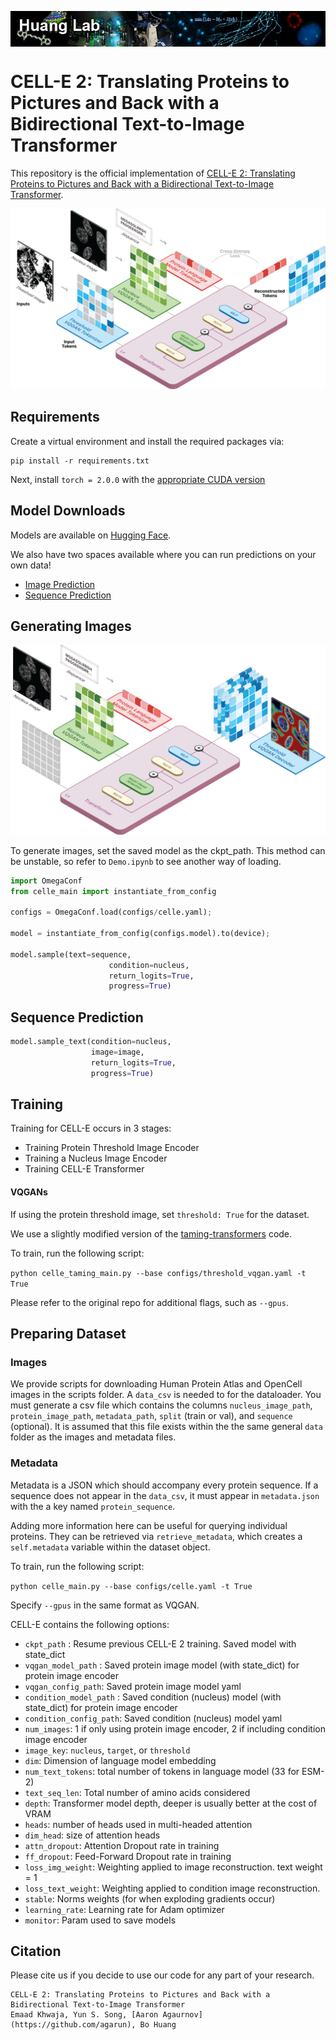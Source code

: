 <p>
<center>
<img src="images/huanglogo.jpeg" align="middle" width="1200">
  </center>
</p>

# CELL-E 2: Translating Proteins to Pictures and Back with a Bidirectional Text-to-Image Transformer

This repository is the official implementation of [CELL-E 2: Translating Proteins to Pictures and Back with a Bidirectional Text-to-Image Transformer](http://huanglab.ucsf.edu/celle-2/). 

![architecture](images/architecture.png)


## Requirements

Create a virtual environment and install the required packages via:

```setup
pip install -r requirements.txt
```

Next, install ```torch = 2.0.0``` with the [appropriate CUDA version](https://pytorch.org/get-started/previous-versions/#v171) 

## Model Downloads
Models are available on [Hugging Face](https://huggingface.co/HuangLab).

We also have two spaces available where you can run predictions on your own data!

- [Image Prediction](https://huggingface.co/spaces/HuangLab/CELL-E_2-Image_Prediction)
- [Sequence Prediction](https://huggingface.co/spaces/HuangLab/CELL-E_2-Sequence_Prediction)

## Generating Images

![image_generation](images/image_generation.png)

To generate images, set the saved model as the ckpt_path. This method can be unstable, so refer to ```Demo.ipynb``` to see another way of loading.

```python
import OmegaConf
from celle_main import instantiate_from_config

configs = OmegaConf.load(configs/celle.yaml);

model = instantiate_from_config(configs.model).to(device);

model.sample(text=sequence,
                      condition=nucleus,
                      return_logits=True,
                      progress=True)
```

## Sequence Prediction
```python
model.sample_text(condition=nucleus,
                  image=image,
                  return_logits=True,
                  progress=True)
```

## Training

Training for CELL-E occurs in 3 stages:

- Training Protein Threshold Image Encoder
- Training a Nucleus Image Encoder
- Training CELL-E Transformer 

#### VQGANs
If using the protein threshold image, set ```threshold: True``` for the dataset.

We use a slightly modified version of the [taming-transformers](https://github.com/CompVis/taming-transformers) code.

To train, run the following script:

```python celle_taming_main.py --base configs/threshold_vqgan.yaml -t True```

Please refer to the original repo for additional flags, such as ```--gpus```. 

## Preparing Dataset

### Images

We provide scripts for downloading Human Protein Atlas and OpenCell images in the scripts folder. A ```data_csv``` is needed to for the dataloader. You must generate a csv file which contains the columns ```nucleus_image_path```, ```protein_image_path```, ```metadata_path```, ```split``` (train or val), and ```sequence``` (optional). It is assumed that this file exists within the the same general ```data``` folder as the images and metadata files.

### Metadata

Metadata is a JSON which should accompany every protein sequence. If a sequence does not appear in the ```data_csv```, it must appear in ```metadata.json``` with the a key named ```protein_sequence```.

Adding more information here can be useful for querying individual proteins. They can be retrieved via ```retrieve_metadata```, which creates a ```self.metadata``` variable within the dataset object.

To train, run the following script:

```python celle_main.py --base configs/celle.yaml -t True```

Specify ```--gpus``` in the same format as VQGAN.

CELL-E contains the following options:

- ```ckpt_path``` : Resume previous CELL-E 2 training. Saved model with state_dict
- ```vqgan_model_path``` : Saved protein image model (with state_dict) for protein image encoder 
- ```vqgan_config_path```: Saved protein image model yaml
- ```condition_model_path``` : Saved condition (nucleus) model (with state_dict) for protein image encoder 
- ```condition_config_path```: Saved condition (nucleus) model yaml
- ```num_images```: 1 if only using protein image encoder, 2 if including condition image encoder
- ```image_key```: ```nucleus```, ```target```, or ```threshold```
- ```dim```: Dimension of language model embedding
-  ```num_text_tokens```: total number of tokens in language model (33 for ESM-2)
-  ```text_seq_len```: Total number of amino acids considered
-  ```depth```: Transformer model depth, deeper is usually better at the cost of VRAM
-  ```heads```: number of heads used in multi-headed attention
- ```dim_head```: size of attention heads
- ```attn_dropout```: Attention Dropout rate in training
- ```ff_dropout```: Feed-Forward Dropout rate in training
- ```loss_img_weight```: Weighting applied to image reconstruction. text weight = 1
- ```loss_text_weight```: Weighting applied to condition image reconstruction.
- ```stable```: Norms weights (for when exploding gradients occur)
- ```learning_rate```: Learning rate for Adam optimizer
- ```monitor```: Param used to save models

## Citation

Please cite us if you decide to use our code for any part of your research.
```
CELL-E 2: Translating Proteins to Pictures and Back with a Bidirectional Text-to-Image Transformer
Emaad Khwaja, Yun S. Song, [Aaron Agaurnov](https://github.com/agarun), Bo Huang
```
